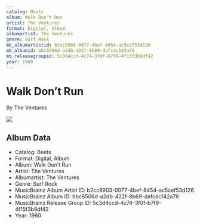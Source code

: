 ```yaml
---
catalog: Beets
album: Walk Don’t Run
artist: The Ventures
format: Digital, Album
albumartist: The Ventures
genre: Surf Rock
mb_albumartistid: b2cc8903-0077-4bef-8454-ac5cef53d126
mb_albumid: bbc6506d-a2db-422f-8b69-dafcdc142a76
mb_releasegroupid: 5c3d4ccd-4c74-3f0f-b7f9-4f15f3b9df42
year: 1960
---
```


# Walk Don’t Run

By The Ventures

![](../../assets/beetscovers/The_Ventures-Walk_Don’t_Run.jpg)

## Album Data

- Catalog: Beets
- Format: Digital, Album
- Album: Walk Don’t Run
- Artist: The Ventures
- Albumartist: The Ventures
- Genre: Surf Rock
- MusicBrainz Album Artist ID: b2cc8903-0077-4bef-8454-ac5cef53d126
- MusicBrainz Album ID: bbc6506d-a2db-422f-8b69-dafcdc142a76
- MusicBrainz Release Group ID: 5c3d4ccd-4c74-3f0f-b7f9-4f15f3b9df42
- Year: 1960

